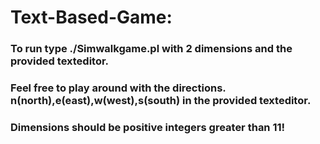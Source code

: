 # Text-Based-Game:

### To run type ./Simwalkgame.pl with 2 dimensions and the provided texteditor.
### Feel free to play around with the directions. n(north),e(east),w(west),s(south) in the provided texteditor. 
### Dimensions should be positive integers greater than 11! 
